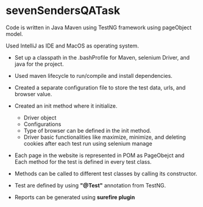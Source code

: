 # sevenSendersQATask

Code is written in Java Maven using TestNG framework using pageObject model.

Used IntelliJ as IDE and MacOS as operating system.

* Set up a classpath in the .bashProfile for Maven, selenium Driver, and java for the project.
* Used maven lifecycle to run/compile and install dependencies.
* Created a separate configuration file to store the test data, urls, and browser value. 
* Created an init method where it initialize. 

  
  * Driver object  
  * Configurations  
  * Type of browser can be defined in the init method.
  * Driver basic functionalities like maximize, minimize, and deleting cookies after each test run using selenium manage


* Each page in the website is represented in POM as PageObejct and Each method for the test is defined in every test class.
* Methods can be called to different test classes by calling its constructor.
* Test are defined by using __"@Test"__ annotation from TestNG. 
* Reports can be generated using __surefire plugin__